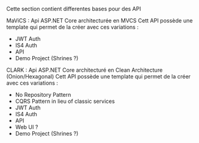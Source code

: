 Cette section contient differentes bases pour des API

MaViCS : Api ASP.NET Core architecturée en MVCS
Cett API possède une template qui permet de la créer avec ces variations :
- JWT Auth
- IS4 Auth
- API
- Demo Project (Shrines ?)

CLARK : Api ASP.NET Core architecturé en Clean Architecture (Onion/Hexagonal)
Cett API possède une template qui permet de la créer avec ces variations :
- No Repository Pattern
- CQRS Pattern in lieu of classic services
- JWT Auth
- IS4 Auth
- API
- Web UI ?
- Demo Project (Shrines ?)
